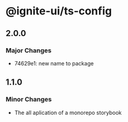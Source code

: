 # @ignite-ui/ts-config

## 2.0.0

### Major Changes

- 74629e1: new name to package

## 1.1.0

### Minor Changes

- The all aplication of a monorepo storybook
